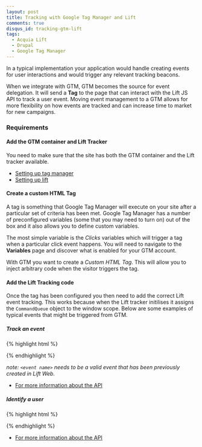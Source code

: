 ```yaml
---
layout: post
title: Tracking with Google Tag Manager and Lift
comments: true
disqus_id: tracking-gtm-lift
tags:
  - Acquia Lift
  - Drupal
  - Google Tag Manager
---
```


In a typical implementation your application would handle creating events for user interactions and would trigger any relevant tracking beacons.

When we integrate with GTM, GTM becomes the source for event delegation. It will send a **Tag** to the page that can interact with the Lift JS API to track a user event. Moving event management to a GTM allows for more flexibility on how events are tracked and can increase time to market for new campaigns.

### Requirements

#### Add the GTM container and Lift Tracker

You need to make sure that the site has both the GTM container and the Lift tracker available.

- [Setting up tag manager](https://support.google.com/tagmanager/answer/6103696?hl=en)
- [Setting up lift](https://docs.acquia.com/lift/offers/tracker/add)

#### Create a custom HTML Tag

A tag is something that Google Tag Manager will execute on your site after a particular set of criteria has been met. Google Tag Manager has a number of preconfigured variables (some that you may need to turn on) out of the box and it also allows you to define custom variables.

The most simple variable is the _Clicks_ variables which will trigger a tag when a particular click event happens. You will need to navigate to the **Variables** page and discover what is enabled for your GTM account.

With GTM you want to create a _Custom HTML Tag_. This will allow you to inject arbitrary code when the visitor triggers the tag.

#### Add the Lift Tracking code

Once the tag has been configured you then need to add the correct Lift event tracking. This works because when the Lift tracker initilises it assigns the `CommandQueue` object to the window scope. Below are some examples of typical events that might be triggered from GTM.

##### **Track an event**

{% highlight html %}
<script type="text/javascript">
  _tcaq.push(['captureView', '<event name>']);
</script>
{% endhighlight %}

_note: `<event name>` needs to be a valid event that has been previously created in Lift Web._

- [For more information about the API](https://docs.acquia.com/lift/javascript/view)


##### **Identify a user**

{% highlight html %}
<script type="text/javascript">
  var name = document.querySelector('.name').value,
      email = document.querySelector('.email').value;

  var id = {};
  // Lift requires an identity object to match:
  // {
  //   "test@email.com": "email"
  //   "<value>": "<type>"
  // }
  id[email] = 'email';
  id[name] = 'name';

  _tcaq.push(['captureIdentity', name, 'name', {}, {identity: id}]);
</script>
{% endhighlight %}

- [For more information about the API](https://docs.acquia.com/lift/javascript/identity)
